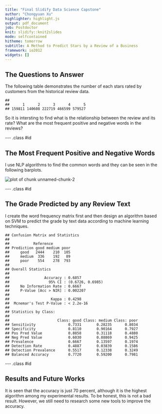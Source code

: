 ```yaml
---
title: "Final Slidify Data Science Capstone"
author: "Chongyuan Xu"
highlighter: highlight.js
output: pdf_document
job: Postdoctor
knit: slidify::knit2slides
mode: selfcontained
hitheme: tomorrow
subtitle: A Method to Predict Stars by a Review of a Business
framework: io2012
widgets: []
---
```


## The Questions to Answer

The following table demonstrates the number of each stars rated by customers from the historical review data. 


```
## 
##      1      2      3      4      5 
## 159811 140608 222719 466599 579527
```

So it is intersting to find what is the relationship between the review and its rate? What are the most frequent positive and negative words in the reviews? 

--- .class #id 

## The Most Frequent Positive and Negative Words

I use NLP algorithms to find the common words and they can be seen in the following barplots. 

![plot of chunk unnamed-chunk-2](assets/fig/unnamed-chunk-2-1.png) 

--- .class #id

## The Grade Predicted by any Review Text

I create the word frequency matrix first and then design an algorithm based on SVM to predict the grade by text data according to machine learning techniques. 


```
## Confusion Matrix and Statistics
## 
##           Reference
## Prediction good medium poor
##     good   2444    210  105
##     medium  336    192   89
##     poor    554    278  793
## 
## Overall Statistics
##                                           
##                Accuracy : 0.6857          
##                  95% CI : (0.6726, 0.6985)
##     No Information Rate : 0.6667          
##     P-Value [Acc > NIR] : 0.002207        
##                                           
##                   Kappa : 0.4298          
##  Mcnemar's Test P-Value : < 2.2e-16       
## 
## Statistics by Class:
## 
##                      Class: good Class: medium Class: poor
## Sensitivity               0.7331       0.28235      0.8034
## Specificity               0.8110       0.90164      0.7927
## Pos Pred Value            0.8858       0.31118      0.4880
## Neg Pred Value            0.6030       0.88869      0.9425
## Prevalence                0.6667       0.13597      0.1974
## Detection Rate            0.4887       0.03839      0.1586
## Detection Prevalence      0.5517       0.12338      0.3249
## Balanced Accuracy         0.7720       0.59200      0.7981
```

--- .class #id

## Results and Future Works

It is seen that the accuracy is just 70 percent, although it is the highest algorithm among my experimental results. To be honest, this is not a bad result. However, we still need to research some new tools to improve the accuracy. 




